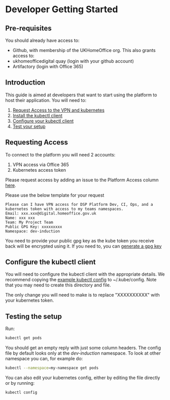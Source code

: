 # Developer Getting Started

## Pre-requisites
You should already have access to:

* Github, with membership of the UKHomeOffice org. This also grants access to:
* ukhomeofficedigital quay (login with your github account)
* Artifactory (login with Office 365)

## Introduction
This guide is aimed at developers that want to start using the platform to host their application.
You will need to:

1. [Request Access to the VPN and kubernetes](#requesting-access)
2. [Install the kubectl client](http://kubernetes.io/docs/user-guide/prereqs/)
3. [Configure your kubectl client](#configure-the-kubectl-client)
4. [Test your setup](#testing-the-setup)

## Requesting Access
To connect to the platform you will need 2 accounts:

1. VPN access via Office 365
2. Kubernetes access token

Please request access by adding an issue to the Platform Access column [here](https://github.com/UKHomeOffice/hosting-platform-bau/projects/1).

Please use the below template for your request

```
Please can I have VPN access for DSP Platform Dev, CI, Ops, and a kubernetes token with access to my teams namespaces.  
Email: xxx.xxx@digital.homeoffice.gov.uk  
Name: xxx xxx  
Team: My Project Team  
Public GPG Key: xxxxxxxxx
Namespace: dev-induction
```
You need to provide your public gpg key as the kube token you receive back will be encrypted using it. If you need to, you can [generate a gpg key](https://help.github.com/articles/generating-a-new-gpg-key/)

## Configure the kubectl client
You will need to configure the kubectl client with the appropriate details.
We recommend copying the [example kubectl config](resources/kubeconfig) to ~/.kube/config. Note that you may need to create this directory and file.

The only change you will need to make is to replace "XXXXXXXXXX" with your kubernetes token.

## Testing the setup
Run:
```bash
kubectl get pods
```
You should get an empty reply with just some column headers. The config file by default looks only at the *dev-induction* namespace. 
To look at other namespace you can, for example do:
```bash
kubectl --namespace=my-namespace get pods 
```
You can also edit your kubernetes config, either by editing the file directly or by running:
```
kubectl config
```
